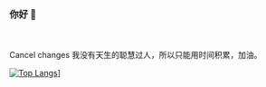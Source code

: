 ### 你好 👋
<br>
<br>Cancel changes
我没有天生的聪慧过人，所以只能用时间积累，加油。
<br>



[![Top Langs](https://github-readme-stats.vercel.app/api/top-langs/?username=uk0&layout=compact)](https://github.com/Christmas/github-readme-stats)]




